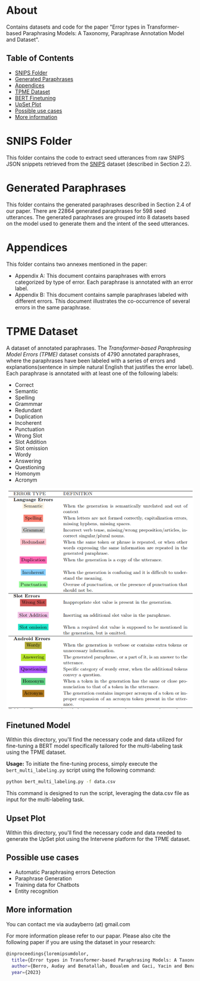 # About
Contains datasets and code for the paper "Error types in Transformer-based Paraphrasing Models: A Taxonomy, Paraphrase Annotation Model and Dataset". 

## Table of Contents
- [SNIPS Folder](#snips-folder)
- [Generated Paraphrases](#generated-paraphrases)
- [Appendices](#appendices)
- [TPME Dataset](#tpme-dataset)
- [BERT Finetuning](#finetuned-model)
- [UpSet Plot](#upset-plot)
- [Possible use cases](#possible-use-cases)
- [More information](#more-information)

# SNIPS Folder
This folder contains the code to extract seed utterances from raw SNIPS JSON snippets retrieved from the [SNIPS][snips] dataset (described in Section 2.2).

# Generated Paraphrases
This folder contains the generated paraphrases described in Section 2.4 of our paper. There are 22864 generated paraphrases for 598 seed utterances. The generated paraphrases are grouped into 8 datasets based on the model used to generate them and the intent of the seed utterances.

# Appendices
This folder contains two annexes mentioned in the paper:
- Appendix A: This document contains paraphrases with errors categorized by type of error. Each paraphrase is annotated with an error label.
- Appendix B: This document contains sample paraphrases labeled with different errors. This document illustrates the co-occurrence of several errors in the same paraphrase.

# TPME Dataset
A dataset of annotated paraphrases. The *Transformer-based Paraphrasing Model Errors (TPME)* dataset consists of 4790 annotated paraphrases, where the paraphrases have been labeled with a series of errors and explanations(sentence in simple natural English that justifies the error label). Each paraphrase is annotated with at least one of the following labels:
- Correct
- Semantic
- Spelling
- Grammmar
- Redundant
- Duplication
- Incoherent
- Punctuation
- Wrong Slot
- Slot Addition
- Slot omission
- Wordy
- Answering
- Questioning
- Homonym
- Acronym

![Local Image](errors_list.png)

## Finetuned Model
Within this directory, you'll find the necessary code and data utilized for fine-tuning a BERT model specifically tailored for the multi-labeling task using the TPME dataset.

**Usage:**
To initiate the fine-tuning process, simply execute the `bert_multi_labeling.py` script using the following command:

```bash
python bert_multi_labeling.py -f data.csv
```
This command is designed to run the script, leveraging the data.csv file as input for the multi-labeling task.

## Upset Plot
Within this directory, you'll find the necessary code and data needed to generate the UpSet plot using the Intervene platform for the TPME dataset.

## Possible use cases
- Automatic Paraphrasing errors Detection
- Paraphrase Generation
- Training data for Chatbots
- Entity recognition


## More information
You can contact me via audayberro (at) gmail.com

For more information please refer to our papar. Please also cite the following paper if you are using the dataset in your research:

```sh
@inproceedings{loremipsumdolor,
  title={Error types in Transformer-based Paraphrasing Models: A Taxonomy, Paraphrase Annotation Model and Dataset},
  author={Berro, Auday and Benatallah, Boualem and Gaci, Yacin and Benabdeslem, Khalid},
  year={2023}
```

[snips]: <https://github.com/snipsco/snips-nlu>
